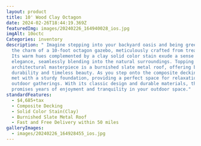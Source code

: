 ```yaml
---
layout: product
title: 10' Wood Clay Octagon
date: 2024-02-26T18:44:19.369Z
featuredImg: images/20240226_164940028_ios.jpg
imgAlt: 10octc
Categories: inventory
description: " Imagine stepping into your backyard oasis and being greeted by
  the charm of a 10-foot octagon gazebo, meticulously crafted from treated wood.
  Its warm hues complemented by a clay solid color stain exude a sense of rustic
  elegance, seamlessly blending into the natural surroundings. Topping this
  architectural masterpiece is a burnished slate metal roof, offering both
  durability and timeless beauty. As you step onto the composite decking, you're
  met with a sturdy foundation, providing a perfect space for relaxation and
  outdoor gatherings. With its classic design and durable materials, this gazebo
  promises years of enjoyment and tranquility in your outdoor space."
standardFeatures:
  - $4,685+tax
  - Composite Decking
  - Solid Color Stain(Clay)
  - Burnished Slate Metal Roof
  - Fast and Free Delivery within 50 miles
galleryImages:
  - images/20240226_164928455_ios.jpg
---
```

